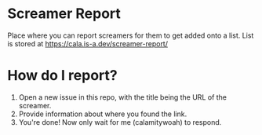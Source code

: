 # Screamer Report
Place where you can report screamers for them to get added onto a list. List is stored at https://cala.is-a.dev/screamer-report/
# How do I report?
1. Open a new issue in this repo, with the title being the URL of the screamer.
2. Provide information about where you found the link.
3. You're done! Now only wait for me (calamitywoah) to respond.
